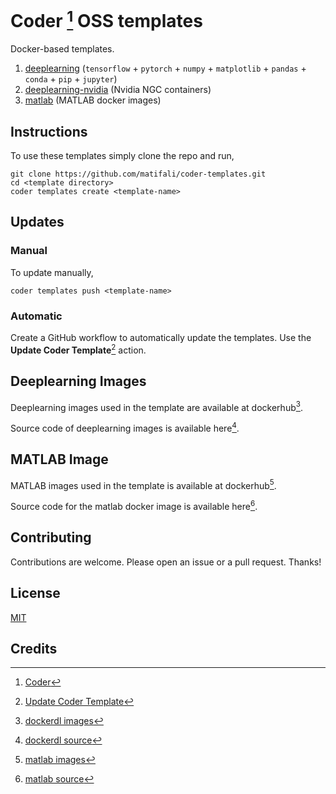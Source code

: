 # Coder [^1] OSS templates

Docker-based templates.

1. [deeplearning](https://github.com/matifali/coder-templates/tree/master/deeplearning) (`tensorflow` + `pytorch` + `numpy` + `matplotlib` + `pandas` + `conda` + `pip` + `jupyter`)
2. [deeplearning-nvidia](https://github.com/matifali/coder-templates/tree/master/deeplearning-nvidia) (Nvidia NGC containers)
3. [matlab](https://github.com/matifali/coder-templates/tree/master/matlab) (MATLAB docker images)

## Instructions

To use these templates simply clone the repo and run,

```console
git clone https://github.com/matifali/coder-templates.git
cd <template directory>
coder templates create <template-name>
```

## Updates

### Manual

To update manually,

```console
coder templates push <template-name>
```

### Automatic

Create a GitHub workflow to automatically update the templates. Use the **Update Coder Template**[^2] action.

## Deeplearning Images

Deeplearning images used in the template are available at dockerhub[^3].

Source code of deeplearning images is available here[^4].

## MATLAB Image

MATLAB images used in the template is available at dockerhub[^5].

Source code for the matlab docker image is available here[^6].

## Contributing

Contributions are welcome. Please open an issue or a pull request. Thanks!

## License

[MIT](./LICENSE)

## Credits

[^1]: [Coder](https://github.com/coder/coder)
[^2]: [Update Coder Template](https://github.com/marketplace/actions/update-coder-template)
[^3]: [dockerdl images](https://hub.docker.com/repository/docker/matifali/dockerdl)
[^4]: [dockerdl source](https://github.com/matifali/dockerdl)
[^5]: [matlab images](https://hub.docker.com/repository/docker/matifali/matlab)
[^6]: [matlab source](https://github.com/matifali/matlab)
